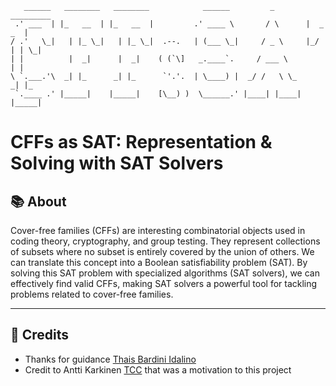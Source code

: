 ```
   ______   ________   ________            ______         _        _________  
 .' ___  | |_   __  | |_   __  |         .' ____ \       / \      |  _   _  | 
/ .'   \_|   | |_ \_|   | |_ \_|  .--.   | (___ \_|     / _ \     |_/ | | \_| 
| |          |  _|      |  _|    ( (`\]   _.____`.     / ___ \        | |     
\ `.___.'\  _| |_      _| |_      `'.'.  | \____) |  _/ /   \ \_     _| |_    
 `.____ .' |_____|    |_____|    [\__) )  \______.' |____| |____|   |_____|
```

# CFFs as SAT: Representation & Solving with SAT Solvers

## 📚 About
Cover-free families (CFFs) are interesting combinatorial objects used in coding theory, cryptography, and group testing. They represent collections of subsets where no subset is entirely covered by the union of others. We can translate this concept into a Boolean satisfiability problem (SAT).  By solving this SAT problem with specialized algorithms (SAT solvers), we can effectively find valid CFFs, making SAT solvers a powerful tool for tackling problems related to cover-free families.

---

## 🌿 Credits
- Thanks for guidance [Thais Bardini Idalino](https://thaisidalino.github.io/)
- Credit to Antti Karkinen [TCC](https://aaltodoc.aalto.fi/server/api/core/bitstreams/6b9aeb0b-2797-47e5-8da2-4ee8b38dc963/content) that was a motivation to this project
